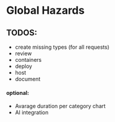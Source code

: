 # Global Hazards

## TODOS:

 - create missing types (for all requests)
 - review
 - containers
 - deploy
 - host
 - document

#### optional:

 - Avarage duration per category chart
 - AI integration